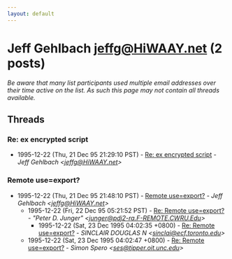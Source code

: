 ```yaml
---
layout: default
---
```


# Jeff Gehlbach <jeffg@HiWAAY.net> (2 posts)

_Be aware that many list participants used multiple email addresses over their time active on the list. As such this page may not contain all threads available._

## Threads

### Re: ex encrypted script
+ 1995-12-22 (Thu, 21 Dec 95 21:29:10 PST) - [Re: ex encrypted script](/archive/1995/12/11ec7117180188117c497e6964592cfcce6c4480e582e6d51da64c94a344bb57) - _Jeff Gehlbach \<jeffg@HiWAAY.net\>_

### Remote use=export?
+ 1995-12-22 (Thu, 21 Dec 95 21:48:10 PST) - [Remote use=export?](/archive/1995/12/7dd88dccd01b7ad8301788da735dddca2beebc9f7709fdc58058773dd5860698) - _Jeff Gehlbach \<jeffg@HiWAAY.net\>_
  + 1995-12-22 (Fri, 22 Dec 95 05:21:52 PST) - [Re: Remote use=export?](/archive/1995/12/26fc89245a46a794b8dbbdf09b5f596e12a94c23d2b93435d70f707f6881ff72) - _"Peter D. Junger" \<junger@pdj2-ra.F-REMOTE.CWRU.Edu\>_
    + 1995-12-22 (Sat, 23 Dec 1995 04:02:35 +0800) - [Re: Remote use=export?](/archive/1995/12/ddb6bdacd7f32225443cf9781fd66b8dc817133d3917c825480416f670d483b6) - _SINCLAIR  DOUGLAS N \<sinclai@ecf.toronto.edu\>_
  + 1995-12-22 (Sat, 23 Dec 1995 04:02:47 +0800) - [Re: Remote use=export?](/archive/1995/12/fdfca226f7c784e68be1be56dcd087ad7561d70b8dedd21f88d5b03f929cad20) - _Simon Spero \<ses@tipper.oit.unc.edu\>_

